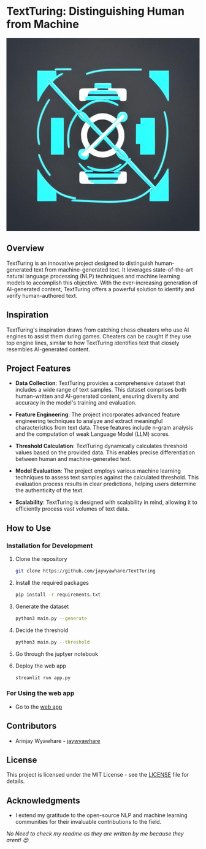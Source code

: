 # TextTuring: Distinguishing Human from Machine

<p align="center">
  <img src="image.jpeg" alt="TextTuring Logo">
</p>

## Overview

TextTuring is an innovative project designed to distinguish human-generated text from machine-generated text. It leverages state-of-the-art natural language processing (NLP) techniques and machine learning models to accomplish this objective. With the ever-increasing generation of AI-generated content, TextTuring offers a powerful solution to identify and verify human-authored text.

## Inspiration

TextTuring's inspiration draws from catching chess cheaters who use AI engines to assist them during games. Cheaters can be caught if they use top engine lines, similar to how TextTuring identifies text that closely resembles AI-generated content.

## Project Features

- **Data Collection**: TextTuring provides a comprehensive dataset that includes a wide range of text samples. This dataset comprises both human-written and AI-generated content, ensuring diversity and accuracy in the model's training and evaluation.

- **Feature Engineering**: The project incorporates advanced feature engineering techniques to analyze and extract meaningful characteristics from text data. These features include n-gram analysis and the computation of weak Language Model (LLM) scores.

- **Threshold Calculation**: TextTuring dynamically calculates threshold values based on the provided data. This enables precise differentiation between human and machine-generated text.

- **Model Evaluation**: The project employs various machine learning techniques to assess text samples against the calculated threshold. This evaluation process results in clear predictions, helping users determine the authenticity of the text.

- **Scalability**: TextTuring is designed with scalability in mind, allowing it to efficiently process vast volumes of text data.

## How to Use

### Installation for Development

1. Clone the repository

    ```bash
    git clone https://github.com/jaywyawhare/TextTuring
    ```

1. Install the required packages

    ```bash
    pip install -r requirements.txt
    ```

1. Generate the dataset

    ```bash
    python3 main.py --generate
    ```

1. Decide the threshold

    ```bash
    python3 main.py --threshold
    ```

1. Go through the juptyer notebook

1. Deploy the web app

    ```bash
    streamlit run app.py
    ```

### For Using the web app

- Go to the [web app](https://turing.streamlit.app/)


## Contributors

- Arinjay Wyawhare - [jaywyawhare](https://github.com/jaywyawhare)

## License

This project is licensed under the MIT License - see the [LICENSE](LICENSE) file for details.

## Acknowledgments

- I extend my gratitude to the open-source NLP and machine learning communities for their invaluable contributions to the field.

_No Need to check my readme as they are written by me because they arent! 😉_ 